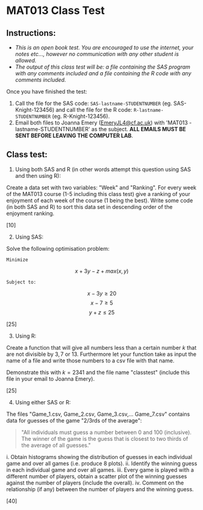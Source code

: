 # MAT013 Class Test

## Instructions:

- *This is an open book test. You are encouraged to use the internet, your notes etc..., however no communication with any other student is allowed.*
- *The output of this class test will be: a file containing the SAS program with any comments included and a file containing the R code with any comments included.*

Once you have finished the test:

1. Call the file for the SAS code: `SAS-lastname-STUDENTNUMBER` (eg. SAS-Knight-123456) and call the file for the R code: `R-lastname-STUDENTNUMBER` (eg. R-Knight-123456).
2. Email both files to Joanna Emery (EmeryJL4@cf.ac.uk) with 'MAT013 - lastname-STUDENTNUMBER' as the subject. **ALL EMAILS MUST BE SENT BEFORE LEAVING THE COMPUTER LAB**.

## Class test:

1. Using both SAS and R (in other words attempt this question using SAS and then using R):

Create a data set with two variables: "Week" and "Ranking". For every week of the MAT013 course (1-5 including this class test) give a ranking of your enjoyment of each week of the course (1 being the best). Write some code (in both SAS and R) to sort this data set in descending order of the enjoyment ranking.

[10]

2. Using SAS:

Solve the following optimisation problem:

    Minimize

$$x+3y-z+max(x,y)$$

    Subject to:

$$x-3y\geq 20$$
$$x-7\geq 5$$
$$y+z\leq 25$$


[25]

3. Using R:

Create a function that will give all numbers less than a certain number $k$ that are not divisible by $3,7$ or $13$. Furthermore let your function take as input the name of a file and write those numbers to a csv file with that name.

Demonstrate this with $k=2341$ and the file name "classtest" (include this file in your email to Joanna Emery).

[25]

4. Using either SAS or R:

The files "Game_1.csv, Game_2.csv, Game_3.csv,... Game_7.csv" contains data for guesses of the game "2/3rds of the average":

> "All individuals must guess a number between 0 and 100 (inclusive). The winner of the game is the guess that is closest to two thirds of the average of all guesses."

i. Obtain histograms showing the distribution of guesses in each individual game and over all games (i.e. produce 8 plots).
ii. Identify the winning guess in each individual game and over all games.
iii. Every game is played with a different number of players, obtain a scatter plot of the winning guesses against the number of players (include the overall).
iv. Comment on the relationship (if any) between the number of players and the winning guess.

[40]
